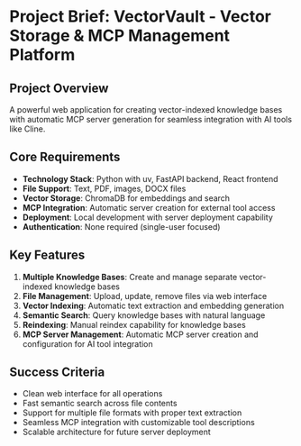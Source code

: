 # Project Brief: VectorVault - Vector Storage & MCP Management Platform

## Project Overview
A powerful web application for creating vector-indexed knowledge bases with automatic MCP server generation for seamless integration with AI tools like Cline.

## Core Requirements
- **Technology Stack**: Python with uv, FastAPI backend, React frontend
- **File Support**: Text, PDF, images, DOCX files
- **Vector Storage**: ChromaDB for embeddings and search
- **MCP Integration**: Automatic server creation for external tool access
- **Deployment**: Local development with server deployment capability
- **Authentication**: None required (single-user focused)

## Key Features
1. **Multiple Knowledge Bases**: Create and manage separate vector-indexed knowledge bases
2. **File Management**: Upload, update, remove files via web interface
3. **Vector Indexing**: Automatic text extraction and embedding generation
4. **Semantic Search**: Query knowledge bases with natural language
5. **Reindexing**: Manual reindex capability for knowledge bases
6. **MCP Server Management**: Automatic MCP server creation and configuration for AI tool integration

## Success Criteria
- Clean web interface for all operations
- Fast semantic search across file contents
- Support for multiple file formats with proper text extraction
- Seamless MCP integration with customizable tool descriptions
- Scalable architecture for future server deployment
